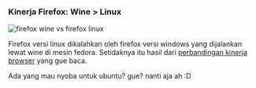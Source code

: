 ### Kinerja Firefox: Wine > Linux

![firefox wine vs firefox linux](http://dl.getdropbox.com/u/112837/kriwil.com/image/firefox-wine-vs-firefox-linux.png)

Firefox versi linux dikalahkan oleh firefox versi windows yang dijalankan lewat wine di mesin fedora. Setidaknya itu hasil dari [perbandingan kinerja browser](http://www.tuxradar.com/content/browser-benchmarks-2-even-wine-beats-linux-firefox) yang gue baca.

Ada yang mau nyoba untuk ubuntu? gue? nanti aja ah :D



<!-- {"time": "2009-02-14 12:00:01", "title": "Kinerja Firefox: Wine > Linux"} -->
